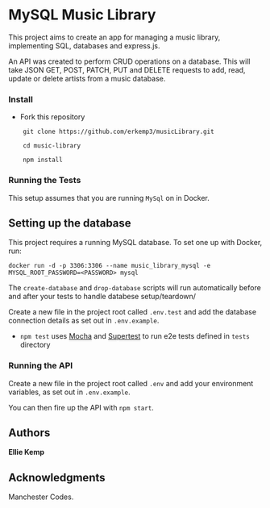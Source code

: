 # MySQL Music Library

This project aims to create an app for managing a music library, implementing SQL, databases and express.js.

An API was created to perform CRUD operations on a database. This will take JSON GET, POST, PATCH, PUT and DELETE requests to add, read, update or delete artists from a music database.

### Install
- Fork this repository    

```
    git clone https://github.com/erkemp3/musicLibrary.git
    
    cd music-library
    
    npm install
```

### Running the Tests
This setup assumes that you are running `MySql` on in Docker.

## Setting up the database

This project requires a running MySQL database. To set one up with Docker, run:

```
docker run -d -p 3306:3306 --name music_library_mysql -e MYSQL_ROOT_PASSWORD=<PASSWORD> mysql
```
The `create-database` and `drop-database` scripts will run automatically before and after your tests to handle databese setup/teardown/

Create a new file in the project root called `.env.test` and add the database connection details as set out in `.env.example`.


- `npm test` uses [Mocha](https://mochajs.org/) and [Supertest](https://www.npmjs.com/package/supertest) to run e2e tests defined in `tests` directory

### Running the API

Create a new file in the project root called `.env` and add your environment variables, as set out in `.env.example`.

You can then fire up the API with `npm start`.

## Authors

**Ellie Kemp** 

## Acknowledgments

Manchester Codes.
